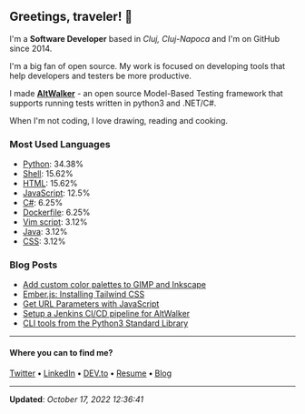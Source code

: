 <h2>Greetings, traveler! 👋</h2>

<!-- This is just the base template, feel free to change it. -->

<p>
    I'm a <strong>Software Developer</strong> based in <em>Cluj, Cluj-Napoca</em>
    and I'm on GitHub since 2014.
</p>

<p>I'm a big fan of open source. My work is focused on developing tools that help developers and testers be more productive.</p>

<p>
    I made <strong><a href="https://gitlab.com/altom/altwalker/altwalker">AltWalker</a></strong> - an open source Model-Based Testing framework that supports running tests written in python3 and .NET/C#.
</p>

<p>
    When I'm not coding, I love drawing, reading and cooking.
</p>

<h3>Most Used Languages</h3>

<ul>
    <li><a href="https://github.com/search?q=user%3ARobert-96&l=Python">Python</a>: 34.38%</li>
    <li><a href="https://github.com/search?q=user%3ARobert-96&l=Shell">Shell</a>: 15.62%</li>
    <li><a href="https://github.com/search?q=user%3ARobert-96&l=HTML">HTML</a>: 15.62%</li>
    <li><a href="https://github.com/search?q=user%3ARobert-96&l=JavaScript">JavaScript</a>: 12.5%</li>
    <li><a href="https://github.com/search?q=user%3ARobert-96&l=C%23">C#</a>: 6.25%</li>
    <li><a href="https://github.com/search?q=user%3ARobert-96&l=Dockerfile">Dockerfile</a>: 6.25%</li>
    <li><a href="https://github.com/search?q=user%3ARobert-96&l=Vim%20script">Vim script</a>: 3.12%</li>
    <li><a href="https://github.com/search?q=user%3ARobert-96&l=Java">Java</a>: 3.12%</li>
    <li><a href="https://github.com/search?q=user%3ARobert-96&l=CSS">CSS</a>: 3.12%</li>
</ul>

<h3>Blog Posts</h3>

<ul>
    <li><a href="https://dev.to/robert96/add-custom-color-palettes-to-gimp-and-inkscape-an9">Add custom color palettes to GIMP and Inkscape</a></li>
    <li><a href="https://dev.to/robert96/emberjs-installing-tailwind-css-386i">Ember.js: Installing Tailwind CSS</a></li>
    <li><a href="https://dev.to/robert96/get-url-parameters-with-javascript-1ah6">Get URL Parameters with JavaScript</a></li>
    <li><a href="https://dev.to/robert96/setup-a-jenkins-pipeline-for-your-altwalker-tests-200h">Setup a Jenkins CI/CD pipeline for AltWalker</a></li>
    <li><a href="https://dev.to/robert96/cli-tools-from-the-python3-standard-library-37em">CLI tools from the Python3 Standard Library</a></li>
</ul>

----

<h4>Where you can to find me?</h4>

<p>
<a href="https://twitter.com/dezmereanrobert">Twitter</a>
<span> <strong>•</strong> <span><a href="https://www.linkedin.com/in/robert-dezmerean">LinkedIn</a>
<span> <strong>•</strong> <span><a href="https://dev.to/robert96">DEV.to</a>
<span> <strong>•</strong> <span><a href="https://resume.dezmereanrobert.com">Resume</a>
<span> <strong>•</strong> <span><a href="https://www.dezmereanrobert.com">Blog</a>
</p>

----

<p><strong>Updated</strong>: <em>October 17, 2022 12:36:41</em></p>